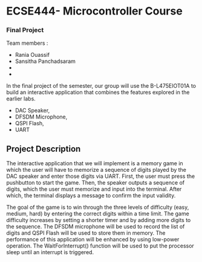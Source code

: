 # ECSE444- Microcontroller Course
### Final Project 

Team members : 
- Rania Ouassif 
- Sansitha Panchadsaram 
- 
- 

In the final project of the semester, our group will use the B-L475EIOT01A to build an interactive application that combines the features explored in the earlier labs.
 - DAC Speaker, 
 - DFSDM Microphone,
 - QSPI Flash, 
 - UART
## Project Description
  The interactive application that we will implement is a memory game in which the user will have to memorize a sequence of digits played by the DAC speaker and enter those digits via UART. First, the user must press the pushbutton to start the game. Then, the speaker outputs a sequence of digits, which the user must memorize and input into the terminal. After which, the terminal displays a message to confirm the input validity.  

  The goal of the game is to win through the three levels of difficulty (easy, medium, hard) by entering the correct digits within a time limit. The game difficulty increases by setting a shorter timer and by adding more digits to the sequence. The DFSDM microphone will be used to record the list of digits and QSPI Flash will be used to store them in memory. The performance of this application will be enhanced by using low-power operation. The WaitForInterrupt() function will be used to put the processor sleep until an interrupt is triggered. 
